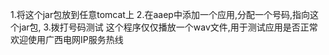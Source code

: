 1.将这个jar包放到任意tomcat上
2.在aaep中添加一个应用,分配一个号码,指向这个jar包,
3.拨打号码测试
这个程序仅仅播放一个wav文件,用于测试应用是否正常
欢迎使用广西电网IP服务热线